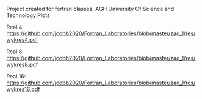 Project created for fortran classes, AGH University Of Science and Technology
Plots

Real 4: https://github.com/jcobb2020/Fortran_Laboratories/blob/master/zad_1/res/wykres4.pdf

Real 8: https://github.com/jcobb2020/Fortran_Laboratories/blob/master/zad_1/res/wykres8.pdf

Real 16: https://github.com/jcobb2020/Fortran_Laboratories/blob/master/zad_1/res/wykres16.pdf
